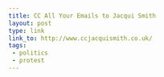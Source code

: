```yaml
---
title: CC All Your Emails to Jacqui Smith
layout: post
type: link
link_to: http://www.ccjacquismith.co.uk/
tags:
 - politics
 - protest
---
```

&nbsp;